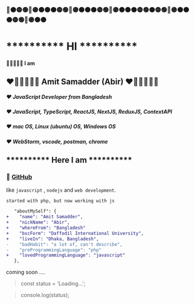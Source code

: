 ### 🔴🟠🟡🟢🔵🟣🟤⚫🟠🟡🟢🔵🟣🟤⚫🟠🟡🟢🔵🟣🟤⚫🟠🟡🟢🟠🟡🟢🔵🟣🟤⚫🟠🟡🟢🔵🟣🟤⚫
# ********** HI **********
#### 💎💎💎💎💎 I am 
## ❤️🧡💛💚💜💙 Amit Samadder (Abir) ❤️🧡💛💚💜💙
##### ❤️ JavaScript Developer from Bangladesh
##### ❤️ JavaScript, TypeScript, ReactJS, NextJS, ReduxJS, ContextAPI
##### ❤️ mac OS, Linux (ubuntu) OS, Windows OS
##### ❤️ WebStorm, vscode, postman, chrome



## ********** Here I am **********
### 💎 [GitHub](https://github.com/amiamitswe)

like `javascript` , `nodejs` and `web development`.

```bash
started with php, but now working with js
```

```diff
   "aboutMySelf": {
+    "name": "Amit Samadder",
+    "nickName": "Abir",
+    "whereFrom": "Bangladesh"
+    "bscForm": "Daffodil International University",
+    "liveIn": "Dhaka, Bangladesh",
-    "badHabit": "a lot of, can't describe",
-    "preProgrammingLanguage": "php"
+    "lovedProgrammingLanguage": "javascript"
   },
```


coming soon ....

> const status = 'Loading...';

> console.log(status);


